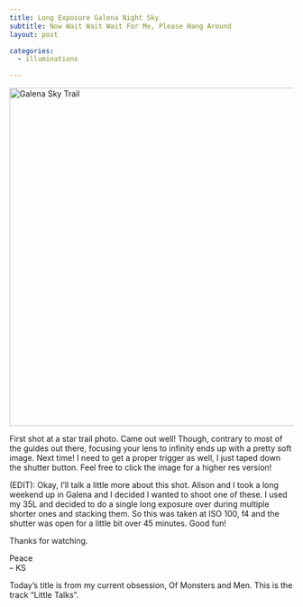 ```yaml
---
title: Long Exposure Galena Night Sky
subtitle: Now Wait Wait Wait For Me, Please Hang Around
layout: post

categories:
  - illuminations

---
```

[<img title="Galena Sky" src="https://s3-us-west-2.amazonaws.com/assets.kshermphoto.com/2012PostsImages/GalenaSkyWeb.jpg" alt="Galena Sky Trail" width="900" height="600" />][1]

First shot at a star trail photo. Came out well! Though, contrary to most of the guides out there, focusing your lens to infinity ends up with a pretty soft image. Next time! I need to get a proper trigger as well, I just taped down the shutter button. Feel free to click the image for a higher res version!

(EDIT): Okay, I&#8217;ll talk a little more about this shot. Alison and I took a long weekend up in Galena and I decided I wanted to shoot one of these. I used my 35L and decided to do a single long exposure over during multiple shorter ones and stacking them. So this was taken at ISO 100, f4 and the shutter was open for a little bit over 45 minutes. Good fun!

Thanks for watching.

Peace  
&#8211; KS

Today&#8217;s title is from my current obsession, Of Monsters and Men. This is the track &#8220;Little Talks&#8221;.

[1]: https://s3-us-west-2.amazonaws.com/assets.kshermphoto.com/2012PostsImages/GalenaSky.jpg